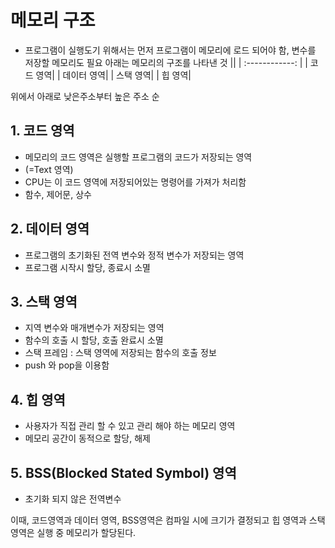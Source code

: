 # 메모리 구조

- 프로그램이 실행도기 위해서는 먼저 프로그램이 메모리에 로드 되어야 함, 변수를 저장할 메모리도 필요
아래는 메모리의 구조를 나타낸 것
||
| :------------: |
| 코드 영역| 
| 데이터 영역|
| 스택 영역|
| 힙 영역|

위에서 아래로 낮은주소부터 높은 주소 순
## 1. 코드 영역

- 메모리의 코드 영역은 실행할 프로그램의 코드가 저장되는 영역 
- (=Text 영역)
- CPU는 이 코드 영역에 저장되어있는 명령어를 가져가 처리함
- 함수, 제어문, 상수

## 2. 데이터 영역

- 프로그램의 초기화된 전역 변수와 정적 변수가 저장되는 영역
- 프로그램 시작시 할당, 종료시 소멸

## 3. 스택 영역

- 지역 변수와 매개변수가 저장되는 영역
- 함수의 호출 시 할당, 호출 완료시 소멸
- 스택 프레임 : 스택 영역에 저장되는 함수의 호출 정보
- push 와 pop을 이용함 

## 4. 힙 영역

- 사용자가 직접 관리 할 수 있고 관리 해야 하는 메모리 영역
- 메모리 공간이 동적으로 할당, 해제

## 5. BSS(Blocked Stated Symbol) 영역
- 초기화 되지 않은 전역변수 


이때, 코드영역과 데이터 영역, BSS영역은 컴파일 시에 크기가 결정되고
힙 영역과 스택 영역은 실행 중 메모리가 할당된다.